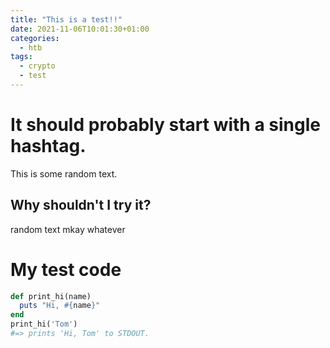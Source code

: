 ```yaml
---
title: "This is a test!!"
date: 2021-11-06T10:01:30+01:00
categories:
  - htb
tags:
  - crypto
  - test
---
```


# It should probably start with a single hashtag.
This is some random text.

## Why shouldn't I try it?
random text
mkay
whatever

# My test code

```ruby
def print_hi(name)
  puts "Hi, #{name}"
end
print_hi('Tom')
#=> prints 'Hi, Tom' to STDOUT.
```

